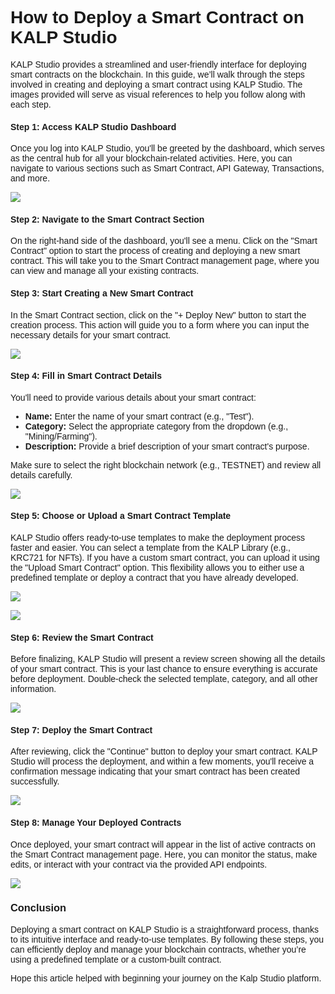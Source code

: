 <style> body {  font-family: "Source Sans 3", sans-serif!important; }</style>
<link href="https://fonts.googleapis.com/css2?family=Source+Sans+3:ital,wght@0,200..900;1,200..900&display=swap" rel="stylesheet">    <link rel="stylesheet" href="https://fonts.googleapis.com/icon?family=Material+Icons">


# How to Deploy a Smart Contract on KALP Studio

KALP Studio provides a streamlined and user-friendly interface for deploying smart contracts on the blockchain. In this guide, we’ll walk through the steps involved in creating and deploying a smart contract using KALP Studio. The images provided will serve as visual references to help you follow along with each step.

#### Step 1: Access KALP Studio Dashboard

Once you log into KALP Studio, you'll be greeted by the dashboard, which serves as the central hub for all your blockchain-related activities. Here, you can navigate to various sections such as Smart Contract, API Gateway, Transactions, and more.

![](https://docs.kalp.studio/~gitbook/image?url=https%3A%2F%2F1148605496-files.gitbook.io%2F%7E%2Ffiles%2Fv0%2Fb%2Fgitbook-x-prod.appspot.com%2Fo%2Fspaces%252F4gkv2XhY4CmWY6Vp0djW%252Fuploads%252FtVGOJaSBLcoP8zLsuJpp%252F11.png%3Falt%3Dmedia%26token%3D7e9cf074-c7a8-4236-80be-30ca9d326163&width=768&dpr=4&quality=100&sign=1e5701fc&sv=1)

#### Step 2: Navigate to the Smart Contract Section

On the right-hand side of the dashboard, you'll see a menu. Click on the "Smart Contract" option to start the process of creating and deploying a new smart contract. This will take you to the Smart Contract management page, where you can view and manage all your existing contracts.

#### Step 3: Start Creating a New Smart Contract

In the Smart Contract section, click on the "+ Deploy New" button to start the creation process. This action will guide you to a form where you can input the necessary details for your smart contract.

![](https://docs.kalp.studio/~gitbook/image?url=https%3A%2F%2F1148605496-files.gitbook.io%2F%7E%2Ffiles%2Fv0%2Fb%2Fgitbook-x-prod.appspot.com%2Fo%2Fspaces%252F4gkv2XhY4CmWY6Vp0djW%252Fuploads%252FyLZUfUHMWuaD48aNtKGd%252F12.png%3Falt%3Dmedia%26token%3D2d9e90e8-85f1-4ebf-bd8f-ba00481a44c6&width=768&dpr=4&quality=100&sign=4f9a669b&sv=1)

#### Step 4: Fill in Smart Contract Details

You'll need to provide various details about your smart contract:

-   **Name:** Enter the name of your smart contract (e.g., "Test").
-   **Category:** Select the appropriate category from the dropdown (e.g., "Mining/Farming").
-   **Description:** Provide a brief description of your smart contract's purpose.

Make sure to select the right blockchain network (e.g., TESTNET) and review all details carefully.

![](https://docs.kalp.studio/~gitbook/image?url=https%3A%2F%2F1148605496-files.gitbook.io%2F%7E%2Ffiles%2Fv0%2Fb%2Fgitbook-x-prod.appspot.com%2Fo%2Fspaces%252F4gkv2XhY4CmWY6Vp0djW%252Fuploads%252F50qXjNYKFZjKUkShnXtu%252F13.png%3Falt%3Dmedia%26token%3Dafb49b7c-8111-462d-ba05-8c8e4c9765a5&width=768&dpr=4&quality=100&sign=9f3d95e7&sv=1)


#### Step 5: Choose or Upload a Smart Contract Template

KALP Studio offers ready-to-use templates to make the deployment process faster and easier. You can select a template from the KALP Library (e.g., KRC721 for NFTs). If you have a custom smart contract, you can upload it using the "Upload Smart Contract" option. This flexibility allows you to either use a predefined template or deploy a contract that you have already developed.

![](https://docs.kalp.studio/~gitbook/image?url=https%3A%2F%2F1148605496-files.gitbook.io%2F%7E%2Ffiles%2Fv0%2Fb%2Fgitbook-x-prod.appspot.com%2Fo%2Fspaces%252F4gkv2XhY4CmWY6Vp0djW%252Fuploads%252FRp7hbJT9ioRNM1DDX3kW%252Fimage.png%3Falt%3Dmedia%26token%3Da4cc48f2-d3c8-46b7-81a4-b0da50f072c5&width=768&dpr=4&quality=100&sign=63a3fcb4&sv=1)

![](https://docs.kalp.studio/~gitbook/image?url=https%3A%2F%2F1148605496-files.gitbook.io%2F%7E%2Ffiles%2Fv0%2Fb%2Fgitbook-x-prod.appspot.com%2Fo%2Fspaces%252F4gkv2XhY4CmWY6Vp0djW%252Fuploads%252FpoZDY6EfHdHLU82z9P6H%252Fimage%2520%281%29.png%3Falt%3Dmedia%26token%3Dd8ee1a44-5f62-4039-aea6-a02e22409510&width=768&dpr=4&quality=100&sign=93320e33&sv=1)

#### Step 6: Review the Smart Contract

Before finalizing, KALP Studio will present a review screen showing all the details of your smart contract. This is your last chance to ensure everything is accurate before deployment. Double-check the selected template, category, and all other information.

![](https://docs.kalp.studio/~gitbook/image?url=https%3A%2F%2F1148605496-files.gitbook.io%2F%7E%2Ffiles%2Fv0%2Fb%2Fgitbook-x-prod.appspot.com%2Fo%2Fspaces%252F4gkv2XhY4CmWY6Vp0djW%252Fuploads%252FNuLndM3iq66rKpss0LnP%252Fimage%2520%282%29.png%3Falt%3Dmedia%26token%3D32326c62-c3d8-4416-baea-6c9ad0240549&width=768&dpr=4&quality=100&sign=a04c09a2&sv=1)

#### Step 7: Deploy the Smart Contract

After reviewing, click the "Continue" button to deploy your smart contract. KALP Studio will process the deployment, and within a few moments, you'll receive a confirmation message indicating that your smart contract has been created successfully.

![](https://docs.kalp.studio/~gitbook/image?url=https%3A%2F%2F1148605496-files.gitbook.io%2F%7E%2Ffiles%2Fv0%2Fb%2Fgitbook-x-prod.appspot.com%2Fo%2Fspaces%252F4gkv2XhY4CmWY6Vp0djW%252Fuploads%252Fj0fQwYmDyOIRsCegiHr8%252Fimage%2520%284%29.png%3Falt%3Dmedia%26token%3D8e690be7-d602-47a9-81f6-586f9d847bab&width=768&dpr=4&quality=100&sign=8664a2d0&sv=1)

#### Step 8: Manage Your Deployed Contracts

Once deployed, your smart contract will appear in the list of active contracts on the Smart Contract management page. Here, you can monitor the status, make edits, or interact with your contract via the provided API endpoints.

![](https://docs.kalp.studio/~gitbook/image?url=https%3A%2F%2F1148605496-files.gitbook.io%2F%7E%2Ffiles%2Fv0%2Fb%2Fgitbook-x-prod.appspot.com%2Fo%2Fspaces%252F4gkv2XhY4CmWY6Vp0djW%252Fuploads%252FQJfdimTfW3qPfEY5JGAr%252Fimage%2520%286%29.png%3Falt%3Dmedia%26token%3Dae482347-8fbf-4bb0-b2a6-8f4f48bc62af&width=768&dpr=4&quality=100&sign=9ff3c812&sv=1)

### Conclusion

Deploying a smart contract on KALP Studio is a straightforward process, thanks to its intuitive interface and ready-to-use templates. By following these steps, you can efficiently deploy and manage your blockchain contracts, whether you’re using a predefined template or a custom-built contract.

Hope this article helped with beginning your journey on the Kalp Studio platform.